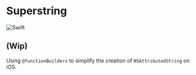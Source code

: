 # Superstring

![Swift](https://github.com/manuelCarlos/Superstring/workflows/Swift/badge.svg)

## (Wip)

Using `@functionBuilders` to simplify the creation of `NSAttributedString` on iOS. 
